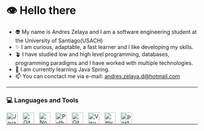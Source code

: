 #  👁️ Hello there

- 👽 My name is Andres Zelaya and I am a software engineering student at the University of Santiago(USACH)
- ✨ I am curious, adaptable, a fast learner and I like developing my skills.
- 🪴 I have studied low and high level programming, databases, programming paradigms and I have worked with multiple technologies.
- 🌱 I am currently learning Java Spring.
- 📫 You can conctact me via e-mail: andres.zelaya.d@hotmail.com
---

### 💻 Languages and Tools

<img align="left" alt="Java" width="30px" style="padding-right:10px;" src="https://cdn.jsdelivr.net/gh/devicons/devicon/icons/java/java-original.svg"/>
<img align="left" alt="Git" width="30px" style="padding-right:10px;" src="https://cdn.jsdelivr.net/gh/devicons/devicon/icons/git/git-original.svg" />
<img align="left" alt="NodeJS" width="30px" style="padding-right:10px;" src="https://cdn.jsdelivr.net/gh/devicons/devicon/icons/nodejs/nodejs-original.svg" />
<img align="left" alt="Python" width="30px" style="padding-right:10px;" src="https://cdn.jsdelivr.net/gh/devicons/devicon/icons/python/python-plain.svg" />
<img align="left" alt="GitHub" width="30px" style="padding-right:10px;" src="https://cdn.jsdelivr.net/gh/devicons/devicon/icons/github/github-original.svg" />
<img align="left" alt="VisualStudio" width="30px" style="padding-right:10px;" src="https://cdn.jsdelivr.net/gh/devicons/devicon/icons/visualstudio/visualstudio-plain.svg" />
<img align="left" alt="mySQL" width="30px" style="padding-right:10px;" src="https://cdn.jsdelivr.net/gh/devicons/devicon/icons/mysql/mysql-original.svg" />
<img align="left" alt="postgreSQL" width="30px" style="padding-right:10px;" src="https://cdn.jsdelivr.net/gh/devicons/devicon/icons/postgresql/postgresql-original.svg" />
<br />

---


<!---
Opsord/Opsord is a ✨ special ✨ repository because its `README.md` (this file) appears on your GitHub profile.
You can click the Preview link to take a look at your changes.
--->
